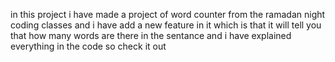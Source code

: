in this project i have made a project of word counter from the ramadan night coding classes and i have add a new feature in it which is that it will tell you that how many words are there in the sentance and i have explained everything in the code so check it out
